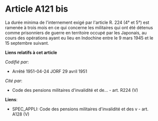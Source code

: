 # Article A121 bis

La durée minima de l'internement exigé par l'article R. 224 (4° et 5°) est ramenée à trois mois en ce qui concerne les
militaires qui ont été détenus comme prisonniers de guerre en territoire occupé par les Japonais, au cours des opérations
ayant eu lieu en Indochine entre le 9 mars 1945 et le 15 septembre suivant.

**Liens relatifs à cet article**

_Codifié par_:

  - Arrêté 1951-04-24 JORF 29 avril 1951

_Cité par_:

  - Code des pensions militaires d'invalidité et de... - art. R224 (V)

**Liens**:

  - SPEC_APPLI: Code des pensions militaires d'invalidité et des v - art. A128 (V)
